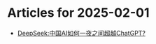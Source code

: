 # Articles for 2025-02-01

- [DeepSeek:中国AI如何一夜之间超越ChatGPT?](https://keithhchen.github.io/wpa-md-previews/2025-02-01/html/DeepSeek中国AI如何一夜之间超越ChatGPT.html)